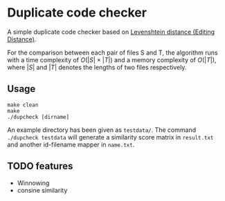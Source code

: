 # Duplicate code checker

A simple duplicate code checker based on [Levenshtein distance (Editing Distance)](https://en.wikipedia.org/wiki/Levenshtein_distance).

For the comparison between each pair of files S and T, the algorithm runs with a time complexity of $O(|S| \times |T|)$ and a memory complexity of $O(|T|)$, where $|S|$ and $|T|$ denotes the lengths of two files respectively.

## Usage

```
make clean
make
./dupcheck [dirname]
```

An example directory has been given as `testdata/`. The command `./dupcheck testdata` will generate a similarity score matrix in `result.txt` and another id-filename mapper in `name.txt`.

## TODO features

* Winnowing
* consine similarity

